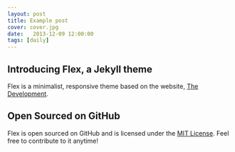 ```yaml
---
layout: post
title: Example post
cover: cover.jpg
date:   2013-12-09 12:00:00
tags: [daily]
---
```


## Introducing Flex, a Jekyll theme

Flex is a minimalist, responsive theme based on the website, [The Development](http://thedevelopment.co).

## Open Sourced on GitHub

Flex is open sourced on GitHub and is licensed under the [MIT License](http://opensource.org/licenses/MIT). Feel free to contribute to it anytime!
